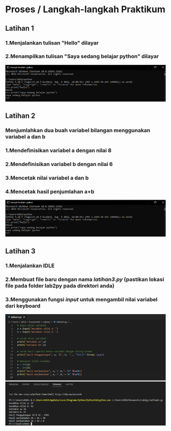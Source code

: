 # Proses / Langkah-langkah Praktikum

## Latihan 1
### 1.Menjalankan tulisan "Hello" dilayar
### 2.Menampilkan tulisan "Saya sedang belajar python" dilayar
![foto1](FOTO/foto1.png)
## Latihan 2
### Menjumlahkan dua buah variabel bilangan menggunakan variabel a dan b
### 1.Mendefinisikan variabel a dengan nilai 8
### 2.Mendefinisikan variabel b dengan nilai 6
### 3.Mencetak nilai variabel a dan b 
### 4.Mencetak hasil penjumlahan a+b
![foto2](FOTO/foto1.png)
## Latihan 3 
### 1.Menjalankan IDLE
### 2.Membuat file baru dengan nama *latihan3.py* (pastikan lokasi file pada folder lab2py pada direktori anda)
### 3.Menggunakan fungsi *input* untuk mengambil nilai variabel dari keyboard
![foto3](FOTO/foto3.png)
![foto4](FOTO/foto4.png)
